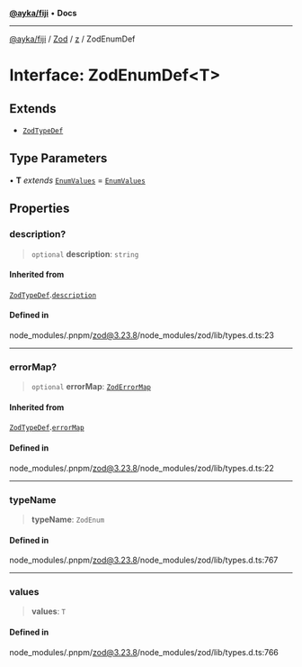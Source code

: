 [**@ayka/fiji**](../../../../../README.md) • **Docs**

***

[@ayka/fiji](../../../../../globals.md) / [Zod](../../../README.md) / [z](../README.md) / ZodEnumDef

# Interface: ZodEnumDef\<T\>

## Extends

- [`ZodTypeDef`](ZodTypeDef.md)

## Type Parameters

• **T** *extends* [`EnumValues`](../type-aliases/EnumValues.md) = [`EnumValues`](../type-aliases/EnumValues.md)

## Properties

### description?

> `optional` **description**: `string`

#### Inherited from

[`ZodTypeDef`](ZodTypeDef.md).[`description`](ZodTypeDef.md#description)

#### Defined in

node\_modules/.pnpm/zod@3.23.8/node\_modules/zod/lib/types.d.ts:23

***

### errorMap?

> `optional` **errorMap**: [`ZodErrorMap`](../type-aliases/ZodErrorMap.md)

#### Inherited from

[`ZodTypeDef`](ZodTypeDef.md).[`errorMap`](ZodTypeDef.md#errormap)

#### Defined in

node\_modules/.pnpm/zod@3.23.8/node\_modules/zod/lib/types.d.ts:22

***

### typeName

> **typeName**: `ZodEnum`

#### Defined in

node\_modules/.pnpm/zod@3.23.8/node\_modules/zod/lib/types.d.ts:767

***

### values

> **values**: `T`

#### Defined in

node\_modules/.pnpm/zod@3.23.8/node\_modules/zod/lib/types.d.ts:766
